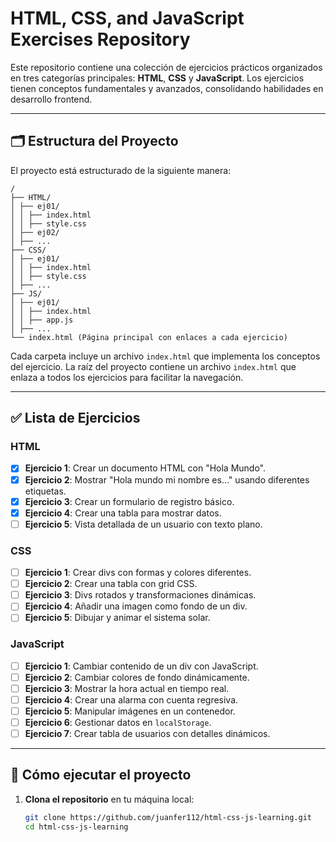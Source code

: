 # HTML, CSS, and JavaScript Exercises Repository

Este repositorio contiene una colección de ejercicios prácticos organizados en tres categorías principales: **HTML**, **CSS** y **JavaScript**. Los ejercicios tienen conceptos fundamentales y avanzados, consolidando habilidades en desarrollo frontend.

---

## 🗂️ Estructura del Proyecto

El proyecto está estructurado de la siguiente manera:

```plaintext
/
├── HTML/
│ ├── ej01/
│ │ ├── index.html
│ │ ├── style.css
│ ├── ej02/
│ ├── ...
├── CSS/
│ ├── ej01/
│ │ ├── index.html
│ │ ├── style.css
│ ├── ...
├── JS/
│ ├── ej01/
│ │ ├── index.html
│ │ ├── app.js
│ ├── ...
└── index.html (Página principal con enlaces a cada ejercicio)
```

Cada carpeta incluye un archivo `index.html` que implementa los conceptos del ejercicio. La raíz del proyecto contiene un archivo `index.html` que enlaza a todos los ejercicios para facilitar la navegación.

---

## ✅ Lista de Ejercicios

### HTML

- [x] **Ejercicio 1**: Crear un documento HTML con "Hola Mundo".
- [x] **Ejercicio 2**: Mostrar "Hola mundo mi nombre es..." usando diferentes etiquetas.
- [x] **Ejercicio 3**: Crear un formulario de registro básico.
- [x] **Ejercicio 4**: Crear una tabla para mostrar datos.
- [ ] **Ejercicio 5**: Vista detallada de un usuario con texto plano.

### CSS

- [ ] **Ejercicio 1**: Crear divs con formas y colores diferentes.
- [ ] **Ejercicio 2**: Crear una tabla con grid CSS.
- [ ] **Ejercicio 3**: Divs rotados y transformaciones dinámicas.
- [ ] **Ejercicio 4**: Añadir una imagen como fondo de un div.
- [ ] **Ejercicio 5**: Dibujar y animar el sistema solar.

### JavaScript

- [ ] **Ejercicio 1**: Cambiar contenido de un div con JavaScript.
- [ ] **Ejercicio 2**: Cambiar colores de fondo dinámicamente.
- [ ] **Ejercicio 3**: Mostrar la hora actual en tiempo real.
- [ ] **Ejercicio 4**: Crear una alarma con cuenta regresiva.
- [ ] **Ejercicio 5**: Manipular imágenes en un contenedor.
- [ ] **Ejercicio 6**: Gestionar datos en `localStorage`.
- [ ] **Ejercicio 7**: Crear tabla de usuarios con detalles dinámicos.

---

## 🚀 Cómo ejecutar el proyecto

1. **Clona el repositorio** en tu máquina local:
   ```bash
   git clone https://github.com/juanfer112/html-css-js-learning.git
   cd html-css-js-learning
   ```
